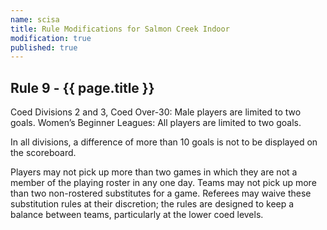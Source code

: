 ```yaml
---
name: scisa
title: Rule Modifications for Salmon Creek Indoor
modification: true
published: true
---
```



## Rule 9 - {{ page.title }}
Coed Divisions 2 and 3, Coed Over-30: Male players are limited to two goals. Women’s Beginner Leagues: All players are limited to two goals.

In all divisions, a difference of more than 10 goals is not to be displayed on the scoreboard.

Players may not pick up more than two games in which they are not a member of the playing roster in any one day. Teams may not pick up more than two non-rostered substitutes for a game. Referees may waive these substitution rules at their discretion; the rules are designed to keep a balance between teams, particularly at the lower coed levels.
